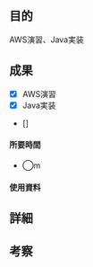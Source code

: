 ## 目的
<!-- 目的(〜を知りたい/〜を実装したい) -->
AWS演習、Java実装
## 成果
<!-- 成果(できたこと/できなかったこと) -->
- [x] AWS演習
- [x] Java実装
- []
#### 所要時間
- ◯m
#### 使用資料
<!-- 使用資料(教材/書籍/ワークシート/Youtube) -->

## 詳細
<!-- 詳細(キーワード/プロセス//具体例を挙げる/今回の課題解決を今後に繋げられる形で記録) -->


## 考察
<!-- 考察(今後の展望/) -->
